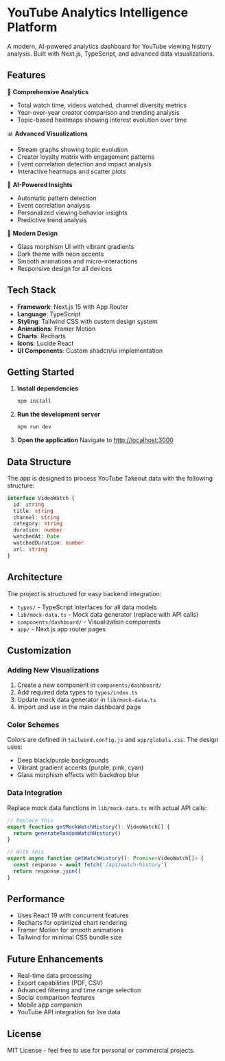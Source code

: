 # YouTube Analytics Intelligence Platform

A modern, AI-powered analytics dashboard for YouTube viewing history analysis. Built with Next.js, TypeScript, and advanced data visualizations.

## Features

🎯 **Comprehensive Analytics**
- Total watch time, videos watched, channel diversity metrics
- Year-over-year creator comparison and trending analysis
- Topic-based heatmaps showing interest evolution over time

📊 **Advanced Visualizations**
- Stream graphs showing topic evolution
- Creator loyalty matrix with engagement patterns
- Event correlation detection and impact analysis
- Interactive heatmaps and scatter plots

🤖 **AI-Powered Insights**
- Automatic pattern detection
- Event correlation analysis
- Personalized viewing behavior insights
- Predictive trend analysis

🎨 **Modern Design**
- Glass morphism UI with vibrant gradients
- Dark theme with neon accents
- Smooth animations and micro-interactions
- Responsive design for all devices

## Tech Stack

- **Framework**: Next.js 15 with App Router
- **Language**: TypeScript
- **Styling**: Tailwind CSS with custom design system
- **Animations**: Framer Motion
- **Charts**: Recharts
- **Icons**: Lucide React
- **UI Components**: Custom shadcn/ui implementation

## Getting Started

1. **Install dependencies**
   ```bash
   npm install
   ```

2. **Run the development server**
   ```bash
   npm run dev
   ```

3. **Open the application**
   Navigate to [http://localhost:3000](http://localhost:3000)

## Data Structure

The app is designed to process YouTube Takeout data with the following structure:

```typescript
interface VideoWatch {
  id: string
  title: string
  channel: string
  category: string
  duration: number
  watchedAt: Date
  watchedDuration: number
  url: string
}
```

## Architecture

The project is structured for easy backend integration:

- `types/` - TypeScript interfaces for all data models
- `lib/mock-data.ts` - Mock data generator (replace with API calls)
- `components/dashboard/` - Visualization components
- `app/` - Next.js app router pages

## Customization

### Adding New Visualizations

1. Create a new component in `components/dashboard/`
2. Add required data types to `types/index.ts`
3. Update mock data generator in `lib/mock-data.ts`
4. Import and use in the main dashboard page

### Color Schemes

Colors are defined in `tailwind.config.js` and `app/globals.css`. The design uses:
- Deep black/purple backgrounds
- Vibrant gradient accents (purple, pink, cyan)
- Glass morphism effects with backdrop blur

### Data Integration

Replace mock data functions in `lib/mock-data.ts` with actual API calls:

```typescript
// Replace this
export function getMockWatchHistory(): VideoWatch[] {
  return generateRandomWatchHistory()
}

// With this
export async function getWatchHistory(): Promise<VideoWatch[]> {
  const response = await fetch('/api/watch-history')
  return response.json()
}
```

## Performance

- Uses React 19 with concurrent features
- Recharts for optimized chart rendering
- Framer Motion for smooth animations
- Tailwind for minimal CSS bundle size

## Future Enhancements

- Real-time data processing
- Export capabilities (PDF, CSV)
- Advanced filtering and time range selection
- Social comparison features
- Mobile app companion
- YouTube API integration for live data

## License

MIT License - feel free to use for personal or commercial projects.